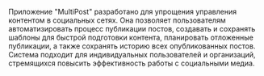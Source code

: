 Приложение "MultiPost" разработано для упрощения управления контентом в социальных сетях. Она позволяет пользователям автоматизировать процесс публикации постов, создавать и сохранять шаблоны для быстрой подготовки контента, планировать отложенные публикации, а также сохранять историю всех опубликованных постов. Система подходит для индивидуальных пользователей и организаций, стремящихся повысить эффективность работы с социальными медиа.
